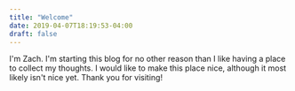 ```yaml
---
title: "Welcome"
date: 2019-04-07T18:19:53-04:00
draft: false
---
```


I'm Zach. I'm starting this blog for no other reason than I like having a place
to collect my thoughts. I would like to make this place nice, although it
most likely isn't nice yet. Thank you for visiting!

